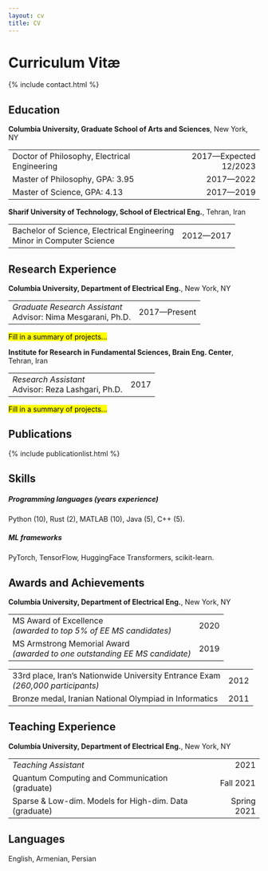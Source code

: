 ```yaml
---
layout: cv
title: CV
---
```


# Curriculum Vitæ

{% include contact.html %}

## Education

__Columbia University, Graduate School of Arts and Sciences__, New York, NY
<table class="two-column no-gap-before">
<tbody>
<tr>
    <td>Doctor of Philosophy, Electrical Engineering</td>
    <td style="text-align: right">2017—Expected 12/2023</td>
</tr>
<tr>
    <td>Master of Philosophy, GPA: 3.95</td>
    <td style="text-align: right">2017—2022</td>
</tr>
<tr>
    <td>Master of Science, GPA: 4.13</td>
    <td style="text-align: right">2017—2019</td>
</tr>
</tbody>
</table>

__Sharif University of Technology, School of Electrical Eng.__, Tehran, Iran
<table class="two-column no-gap-before">
<tbody>
<tr>
    <td>Bachelor of Science, Electrical Engineering<br/>Minor in Computer Science</td>
    <td style="text-align: right">2012—2017</td>
</tr>
</tbody>
</table>

## Research Experience

__Columbia University, Department of Electrical Eng.__, New York, NY
<table class="two-column no-gap-before no-gap-after">
<tbody>
<tr>
    <td><i>Graduate Research Assistant</i><br/>Advisor: Nima Mesgarani, Ph.D.</td>
    <td style="text-align: right">2017—Present</td>
</tr>
</tbody>
</table>
<mark>Fill in a summary of projects...</mark>

__Institute for Research in Fundamental Sciences, Brain Eng. Center__, Tehran, Iran
<table class="two-column no-gap-before no-gap-after">
<tbody>
<tr>
    <td><i>Research Assistant</i><br/>Advisor: Reza Lashgari, Ph.D.</td>
    <td style="text-align: right">2017</td>
</tr>
</tbody>
</table>
<mark>Fill in a summary of projects...</mark>

## Publications

{% include publicationlist.html %}

## Skills

##### Programming languages (years experience)
Python (10), Rust (2), MATLAB (10), Java (5), C++ (5).

##### ML frameworks
PyTorch, TensorFlow, HuggingFace Transformers, scikit-learn.

## Awards and Achievements

__Columbia University, Department of Electrical Eng.__, New York, NY
<table class="two-column no-gap-before">
<tbody>
<tr>
    <td>MS Award of Excellence<br/><em>(awarded to top 5% of EE MS candidates)</em></td>
    <td style="text-align: right">2020</td>
</tr>
<tr>
    <td>MS Armstrong Memorial Award<br/><em>(awarded to one outstanding EE MS candidate)</em></td>
    <td style="text-align: right">2019</td>
</tr>
</tbody>
</table>

<table class="two-column">
<tbody>
<tr>
    <td>33rd place, Iran’s Nationwide University Entrance Exam<br/><em>(260,000 participants)</em></td>
    <td style="text-align: right">2012</td>
</tr>
<tr>
    <td>Bronze medal, Iranian National Olympiad in Informatics</td>
    <td style="text-align: right">2011</td>
</tr>
</tbody>
</table>

## Teaching Experience

__Columbia University, Department of Electrical Eng.__, New York, NY
<table class="two-column no-gap-before">
<tbody>
<tr>
    <td><i>Teaching Assistant</i></td>
    <td style="text-align: right">2021</td>
</tr>
<tr>
    <td>Quantum Computing and Communication (graduate)</td>
    <td style="text-align: right">Fall 2021</td>
</tr>
<tr>
    <td>Sparse & Low-dim. Models for High-dim. Data (graduate)</td>
    <td style="text-align: right">Spring 2021</td>
</tr>
</tbody>
</table>

## Languages

English, Armenian, Persian

